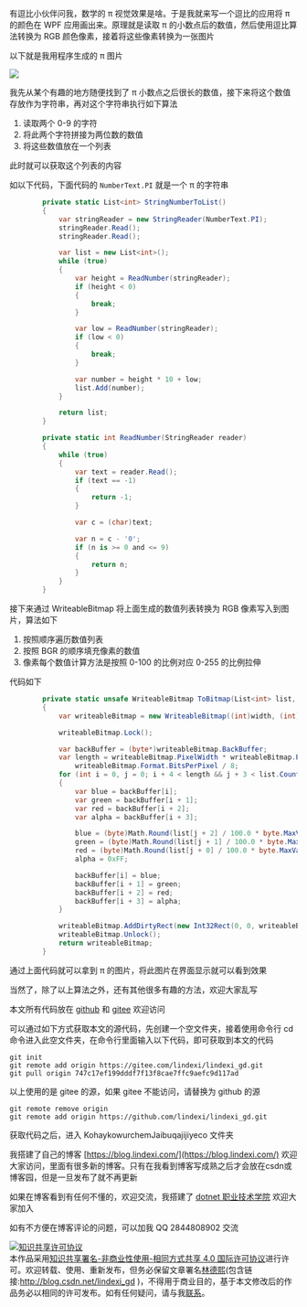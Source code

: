 
有逗比小伙伴问我，数学的 π 视觉效果是啥。于是我就来写一个逗比的应用将 π 的颜色在 WPF 应用画出来。原理就是读取 π 的小数点后的数值，然后使用逗比算法转换为 RGB 颜色像素，接着将这些像素转换为一张图片

<!--more-->



<!-- 发布 -->
<!-- 博客 -->

以下就是我用程序生成的 π 图片 

<!-- ![](image/dotnet 在 WPF 里显示数学 π 的颜色/dotnet 在 WPF 里显示数学 π 的颜色0.png) -->

![](http://image.acmx.xyz/lindexi%2F20218231953154699.jpg)

我先从某个有趣的地方随便找到了 π 小数点之后很长的数值，接下来将这个数值存放作为字符串，再对这个字符串执行如下算法

1. 读取两个 0-9 的字符
2. 将此两个字符拼接为两位数的数值
3. 将这些数值放在一个列表

此时就可以获取这个列表的内容

如以下代码，下面代码的 `NumberText.PI` 就是一个 π 的字符串

```csharp
        private static List<int> StringNumberToList()
        {
            var stringReader = new StringReader(NumberText.PI);
            stringReader.Read();
            stringReader.Read();

            var list = new List<int>();
            while (true)
            {
                var height = ReadNumber(stringReader);
                if (height < 0)
                {
                    break;
                }

                var low = ReadNumber(stringReader);
                if (low < 0)
                {
                    break;
                }

                var number = height * 10 + low;
                list.Add(number);
            }

            return list;
        }

        private static int ReadNumber(StringReader reader)
        {
            while (true)
            {
                var text = reader.Read();
                if (text == -1)
                {
                    return -1;
                }

                var c = (char)text;

                var n = c - '0';
                if (n is >= 0 and <= 9)
                {
                    return n;
                }
            }
        }
```

接下来通过 WriteableBitmap 将上面生成的数值列表转换为 RGB 像素写入到图片，算法如下

1. 按照顺序遍历数值列表
2. 按照 BGR 的顺序填充像素的数值
3. 像素每个数值计算方法是按照 0-100 的比例对应 0-255 的比例拉伸

代码如下

```csharp
        private static unsafe WriteableBitmap ToBitmap(List<int> list, double width, double height)
        {
            var writeableBitmap = new WriteableBitmap((int)width, (int)height, 96, 96, PixelFormats.Bgra32, null);

            writeableBitmap.Lock();

            var backBuffer = (byte*)writeableBitmap.BackBuffer;
            var length = writeableBitmap.PixelWidth * writeableBitmap.PixelHeight *
                writeableBitmap.Format.BitsPerPixel / 8;
            for (int i = 0, j = 0; i + 4 < length && j + 3 < list.Count; i = i + 4, j += 3)
            {
                var blue = backBuffer[i];
                var green = backBuffer[i + 1];
                var red = backBuffer[i + 2];
                var alpha = backBuffer[i + 3];

                blue = (byte)Math.Round(list[j + 2] / 100.0 * byte.MaxValue);
                green = (byte)Math.Round(list[j + 1] / 100.0 * byte.MaxValue);
                red = (byte)Math.Round(list[j + 0] / 100.0 * byte.MaxValue);
                alpha = 0xFF;

                backBuffer[i] = blue;
                backBuffer[i + 1] = green;
                backBuffer[i + 2] = red;
                backBuffer[i + 3] = alpha;
            }

            writeableBitmap.AddDirtyRect(new Int32Rect(0, 0, writeableBitmap.PixelWidth, writeableBitmap.PixelHeight));
            writeableBitmap.Unlock();
            return writeableBitmap;
        }
```

通过上面代码就可以拿到 π 的图片，将此图片在界面显示就可以看到效果

当然了，除了以上算法之外，还有其他很多有趣的方法，欢迎大家乱写

本文所有代码放在 [github](https://github.com/lindexi/lindexi_gd/tree/747c17ef199dddf7f13f8cae7ffc9aefc9d117ad/KohaykowurchemJaibuqajijiyeco) 和 [gitee](https://gitee.com/lindexi/lindexi_gd/tree/747c17ef199dddf7f13f8cae7ffc9aefc9d117ad/KohaykowurchemJaibuqajijiyeco) 欢迎访问

可以通过如下方式获取本文的源代码，先创建一个空文件夹，接着使用命令行 cd 命令进入此空文件夹，在命令行里面输入以下代码，即可获取到本文的代码

```
git init
git remote add origin https://gitee.com/lindexi/lindexi_gd.git
git pull origin 747c17ef199dddf7f13f8cae7ffc9aefc9d117ad
```

以上使用的是 gitee 的源，如果 gitee 不能访问，请替换为 github 的源

```
git remote remove origin
git remote add origin https://github.com/lindexi/lindexi_gd.git
```

获取代码之后，进入 KohaykowurchemJaibuqajijiyeco 文件夹



我搭建了自己的博客 [https://blog.lindexi.com/](https://blog.lindexi.com/) 欢迎大家访问，里面有很多新的博客。只有在我看到博客写成熟之后才会放在csdn或博客园，但是一旦发布了就不再更新

如果在博客看到有任何不懂的，欢迎交流，我搭建了 [dotnet 职业技术学院](https://t.me/dotnet_campus) 欢迎大家加入

如有不方便在博客评论的问题，可以加我 QQ 2844808902 交流

<a rel="license" href="http://creativecommons.org/licenses/by-nc-sa/4.0/"><img alt="知识共享许可协议" style="border-width:0" src="https://licensebuttons.net/l/by-nc-sa/4.0/88x31.png" /></a><br />本作品采用<a rel="license" href="http://creativecommons.org/licenses/by-nc-sa/4.0/">知识共享署名-非商业性使用-相同方式共享 4.0 国际许可协议</a>进行许可。欢迎转载、使用、重新发布，但务必保留文章署名[林德熙](http://blog.csdn.net/lindexi_gd)(包含链接:http://blog.csdn.net/lindexi_gd )，不得用于商业目的，基于本文修改后的作品务必以相同的许可发布。如有任何疑问，请与我[联系](mailto:lindexi_gd@163.com)。